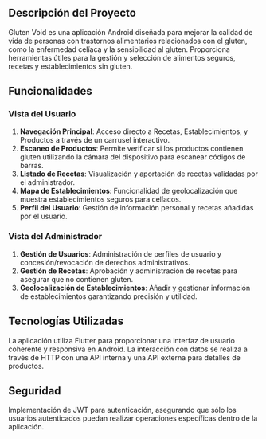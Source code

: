## Descripción del Proyecto
Gluten Void es una aplicación Android diseñada para mejorar la calidad de vida de personas con trastornos alimentarios relacionados con el gluten, como la enfermedad celíaca y la sensibilidad al gluten. Proporciona herramientas útiles para la gestión y selección de alimentos seguros, recetas y establecimientos sin gluten.

## Funcionalidades

### Vista del Usuario
1. **Navegación Principal**: Acceso directo a Recetas, Establecimientos, y Productos a través de un carrusel interactivo.
2. **Escaneo de Productos**: Permite verificar si los productos contienen gluten utilizando la cámara del dispositivo para escanear códigos de barras.
3. **Listado de Recetas**: Visualización y aportación de recetas validadas por el administrador.
4. **Mapa de Establecimientos**: Funcionalidad de geolocalización que muestra establecimientos seguros para celíacos.
5. **Perfil del Usuario**: Gestión de información personal y recetas añadidas por el usuario.

### Vista del Administrador
1. **Gestión de Usuarios**: Administración de perfiles de usuario y concesión/revocación de derechos administrativos.
2. **Gestión de Recetas**: Aprobación y administración de recetas para asegurar que no contienen gluten.
3. **Geolocalización de Establecimientos**: Añadir y gestionar información de establecimientos garantizando precisión y utilidad.

## Tecnologías Utilizadas
La aplicación utiliza Flutter para proporcionar una interfaz de usuario coherente y responsiva en Android. La interacción con datos se realiza a través de HTTP con una API interna y una API externa para detalles de productos.

## Seguridad
Implementación de JWT para autenticación, asegurando que sólo los usuarios autenticados puedan realizar operaciones específicas dentro de la aplicación.
